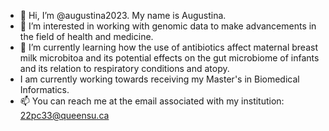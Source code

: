 - 👋 Hi, I’m @augustina2023. My name is Augustina.
- 👀 I’m interested in working with genomic data to make advancements in the field of health and medicine.
- 🌱 I’m currently learning how the use of antibiotics affect maternal breast milk microbitoa and its potential effects on the gut microbiome of infants and its relation to respiratory conditions and atopy.
- I am currently working towards receiving my Master's in Biomedical Informatics.
- 📫 You can reach me at the email associated with my institution: 22pc33@queensu.ca

<!---
augustina2023/augustina2023 is a ✨ special ✨ repository because its `README.md` (this file) appears on your GitHub profile.
You can click the Preview link to take a look at your changes.
--->
